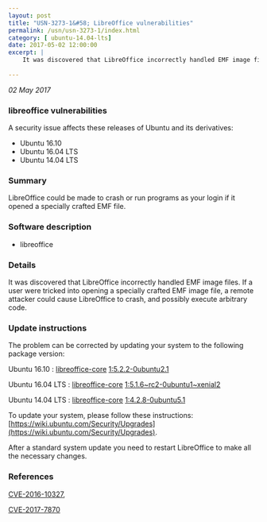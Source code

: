 ```yaml
---
layout: post
title: "USN-3273-1&#58; LibreOffice vulnerabilities"
permalink: /usn/usn-3273-1/index.html
category: [ ubuntu-14.04-lts]
date: 2017-05-02 12:00:00
excerpt: |
    It was discovered that LibreOffice incorrectly handled EMF image files. If a user were tricked into opening a specially crafted EMF image file, a remote attacker could cause LibreOffice to crash, and possibly execute arbitrary code. 
    
--- 
```

 
 

*02 May 2017*

### libreoffice vulnerabilities

A security issue affects these releases of Ubuntu and its derivatives:

* Ubuntu 16.10
* Ubuntu 16.04 LTS
* Ubuntu 14.04 LTS

### Summary

LibreOffice could be made to crash or run programs as your login if it opened a specially crafted EMF file.

### Software description

* libreoffice 

### Details

It was discovered that LibreOffice incorrectly handled EMF image files. If a user were tricked into opening a specially crafted EMF image file, a remote attacker could cause LibreOffice to crash, and possibly execute arbitrary code. 

### Update instructions

The problem can be corrected by updating your system to the following package version:

Ubuntu 16.10
 : [libreoffice-core](https://launchpad.net/ubuntu/+source/libreoffice) <span> [1:5.2.2-0ubuntu2.1](https://launchpad.net/ubuntu/+source/libreoffice/1:5.2.2-0ubuntu2.1) </span> 

Ubuntu 16.04 LTS
 : [libreoffice-core](https://launchpad.net/ubuntu/+source/libreoffice) <span> [1:5.1.6~rc2-0ubuntu1~xenial2](https://launchpad.net/ubuntu/+source/libreoffice/1:5.1.6~rc2-0ubuntu1~xenial2) </span> 

Ubuntu 14.04 LTS
 : [libreoffice-core](https://launchpad.net/ubuntu/+source/libreoffice) <span> [1:4.2.8-0ubuntu5.1](https://launchpad.net/ubuntu/+source/libreoffice/1:4.2.8-0ubuntu5.1) </span> 

To update your system, please follow these instructions: [https://wiki.ubuntu.com/Security/Upgrades](https://wiki.ubuntu.com/Security/Upgrades).

After a standard system update you need to restart LibreOffice to make all the necessary changes. 

### References

 
 [CVE-2016-10327](http://people.ubuntu.com/~ubuntu-security/cve/CVE-2016-10327), 

 [CVE-2017-7870](http://people.ubuntu.com/~ubuntu-security/cve/CVE-2017-7870)
 

